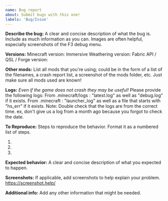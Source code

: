 ```yaml
---
name: Bug report
about: Submit bugs with this one!
labels: 'Bug/Issue'
---
```


**Describe the bug:**
A clear and concise description of what the bug is. Include as much information as you can. Images are often helpful, especially screenshots of the F3 debug menu.

**Versions:**
Minecraft version:
Immersive Weathering version:
Fabric API / QSL / Forge version:

**Other mods:**
List all mods that you're using; could be in the form of a list of the filenames, a crash report list, a screenshot of
the mods folder, etc. Just make sure all mods used are known!

**Logs:**
*Even if the game does not crash they may be useful!*
Please provide the following logs:
From .minecraft/logs :  "latest.log" as well as "debug.log" if it exists. From .minecraft : "launcher_log" as well as a
file that starts with "hs_err" if it exists. Note: Double check that the logs are from the correct time. ex, don't give
us a log from a month ago because you forgot to check the date.

**To Reproduce:**
Steps to reproduce the behavior. Format it as a numbered list of steps.

1.
2.
3.

**Expected behavior:**
A clear and concise description of what you expected to happen.

**Screenshots:**
If applicable, add screenshots to help explain your problem. https://screenshot.help/

**Additional info:**
Add any other information that might be needed.